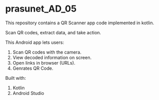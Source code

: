 # prasunet_AD_05
This repository contains a QR Scanner app code implemented in kotlin.

Scan QR codes, extract data, and take action.

This Android app lets users:

1. Scan QR codes with the camera.
2. View decoded information on screen.
3. Open links in browser (URLs).
4. Genrates QR Code.

Built with:

1. Kotlin
2. Android Studio
